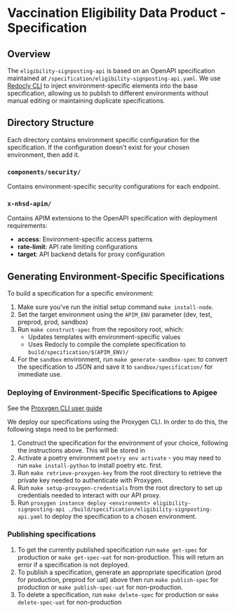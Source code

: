 # Vaccination Eligibility Data Product - Specification

## Overview

The `eligibility-signposting-api` is based on an OpenAPI specification maintained at `/specification/eligibility-signposting-api.yaml`. We use [Redocly CLI](https://redocly.com/docs/cli) to inject environment-specific elements into the base specification, allowing us to publish to different environments without manual editing or maintaining duplicate specifications.

## Directory Structure

Each directory contains environment specific configuration for the specification. If the configuration doesn't exist for your chosen environment, then add it.

### `components/security/`

Contains environment-specific security configurations for each endpoint.

### `x-nhsd-apim/`

Contains APIM extensions to the OpenAPI specification with deployment requirements:

- **access**: Environment-specific access patterns
- **rate-limit**: API rate limiting configurations
- **target**: API backend details for proxy configuration

## Generating Environment-Specific Specifications

To build a specification for a specific environment:

1. Make sure you've run the initial setup command `make install-node`.
2. Set the target environment using the `APIM_ENV` parameter (dev, test, preprod, prod, sandbox)
3. Run `make construct-spec` from the repository root, which:
   - Updates templates with environment-specific values
   - Uses Redocly to compile the complete specification to `build/specification/$(APIM_ENV)/`
4. For the `sandbox` environment, run `make generate-sandbox-spec` to convert the specification to JSON and save it to `sandbox/specification/` for immediate use.

### Deploying of Environment-Specific Specifications to Apigee

See the [Proxygen CLI user guide](https://nhsd-confluence.digital.nhs.uk/spaces/APM/pages/804495095/Proxygen+CLI+user+guide#ProxygenCLIuserguide-Settingupsettingsandcredentials)

We deploy our specifications using the Proxygen CLI. In order to do this, the following steps need to be performed:

1. Construct the specification for the environment of your choice, following the instructions above. This will be stored in
2. Activate a poetry environment `poetry env activate` - you may need to run `make install-python` to install poetry etc. first.
3. Run `make retrieve-proxygen-key` from the root directory to retrieve the private key needed to authenticate with Proxygen.
4. Run `make setup-proxygen-credentials` from the root directory to set up credentials needed to interact with our API proxy.
5. Run `proxygen instance deploy <environment> eligibility-signposting-api ./build/specification/eligibility-signposting-api.yaml` to deploy the specification to
   a chosen environment.

### Publishing specifications

1. To get the currently published specification run `make get-spec` for production or `make get-spec-uat` for non-production. This will return an error if a specification is not deployed.
2. To publish a specification, generate an appropriate specification (prod for production, preprod for uat) above then run `make publish-spec` for production or `make publish-spec-uat` for non-production.
3. To delete a specification, run `make delete-spec` for production or `make delete-spec-uat` for non-production
